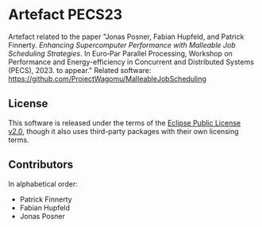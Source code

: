 # Artefact PECS23

Artefact related to the paper "Jonas Posner, Fabian Hupfeld, and Patrick Finnerty. *Enhancing Supercomputer Performance with Malleable Job Scheduling
Strategies*. In Euro‐Par Parallel Processing, Workshop on Performance and Energy-efficiency in Concurrent and Distributed Systems (PECS), 2023. to appear." Related software: https://github.com/ProjectWagomu/MalleableJobScheduling

## License

This software is released under the terms of the [Eclipse Public License v2.0](LICENSE.txt), though it also uses third-party packages with their own licensing terms.

## Contributors

In alphabetical order:

- Patrick Finnerty
- Fabian Hupfeld
- Jonas Posner